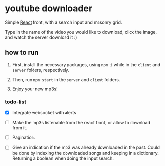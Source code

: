 # youtube downloader

Simple [React](https://reactjs.org/) front, with a search input and masonry grid.

Type in the name of the video you would like to download, click the image, and watch the server download it :)


## how to run

1. First, install the necessary packages, using `npm i` while in the `client` and `server` folders, respectively.

2. Then, run `npm start` in the `server` and `client` folders.

3. Enjoy your new mp3s!

### todo-list
- [x] Integrate websocket with alerts

- [ ] Make the mp3s listenable from the react front, or allow to download from it.

- [ ] Pagination.

- [ ] Give an indication if the mp3 was already downloaded in the past. Could be done by indexing the downloaded songs and keeping in a dictionary. Returning a boolean when doing the input search.